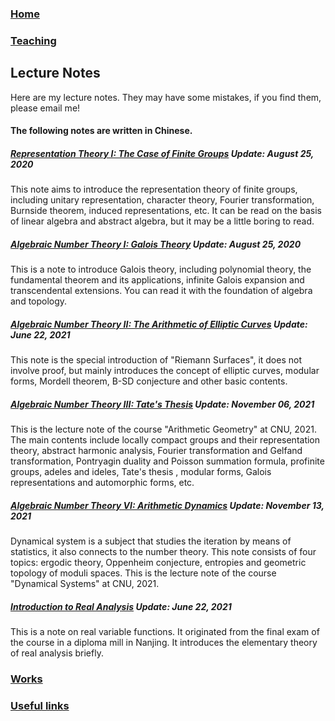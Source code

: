 ### [Home](https://ziyangzhu.github.io/Home/)
### [Teaching](https://ziyangzhu.github.io/Teaching/)
## Lecture Notes
Here are my lecture notes. They may have some mistakes, if you find them, please email me!

#### The following notes are written in Chinese.

##### **[Representation Theory I: The Case of Finite Groups](https://github.com/ZiyangZhu/Notes/files/7538488/RTFG.pdf)** _Update: August 25, 2020_
This note aims to introduce the representation theory of finite groups, including unitary representation, character theory, Fourier transformation, Burnside theorem, induced representations, etc. It can be read on the basis of linear algebra and abstract algebra, but it may be a little boring to read.

##### **[Algebraic Number Theory I: Galois Theory](https://github.com/ZiyangZhu/Notes/files/7538510/Galois.pdf)** _Update: August 25, 2020_
This is a note to introduce Galois theory, including polynomial theory, the fundamental theorem and its applications, infinite Galois expansion and transcendental extensions. You can read it with the foundation of algebra and topology.

##### **[Algebraic Number Theory II: The Arithmetic of Elliptic Curves](https://github.com/ZiyangZhu/Notes/files/7538520/EC.pdf)** _Update: June 22, 2021_
This note is the special introduction of "Riemann Surfaces",  it does not involve proof, but mainly introduces the concept of elliptic curves, modular forms, Mordell theorem, B-SD conjecture and other basic contents.

##### **[Algebraic Number Theory III: Tate's Thesis](https://github.com/ZiyangZhu/Notes/files/7538531/Tate.pdf)** _Update: November 06, 2021_
This is the lecture note of the course "Arithmetic Geometry" at CNU, 2021. The main contents include locally compact groups and their representation theory, abstract harmonic analysis, Fourier transformation and Gelfand transformation, Pontryagin duality and Poisson summation formula, profinite groups, adeles and ideles, Tate's thesis , modular forms, Galois representations and automorphic forms, etc.

##### **[Algebraic Number Theory VI: Arithmetic Dynamics](https://github.com/ZiyangZhu/Notes/files/7538546/default.pdf)** _Update: November 13, 2021_
Dynamical system is a subject that studies the iteration by means of statistics, it also connects to the number theory. This note consists of four topics: ergodic theory, Oppenheim conjecture, entropies and geometric topology of moduli spaces. This is the lecture note of the course "Dynamical Systems" at CNU, 2021.

##### **[Introduction to Real Analysis](https://github.com/ZiyangZhu/Notes/files/7538541/RA.pdf)** _Update: June 22, 2021_
This is a note on real variable functions. It originated from the final exam of the course in a diploma mill in Nanjing. It introduces the elementary theory of real analysis briefly.

### [Works](https://ziyangzhu.github.io/Works/)
### [Useful links](https://ziyangzhu.github.io/Links/)
